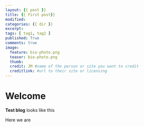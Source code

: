 ```yaml
---
layout: {{ post }}
title: {{ First post}}
modified:
categories: {{ dir }}
excerpt:
tags: [ tag1, tag2 ]
published: True
comments: true
image:
  feature: bio-photo.png
  teaser: bio-photo.png
  thumb:
  credit: JM #name of the person or site you want to credit
  creditlink: #url to their site or licensing
---
```


# Welcome

**Test blog** looks like this

Here we are